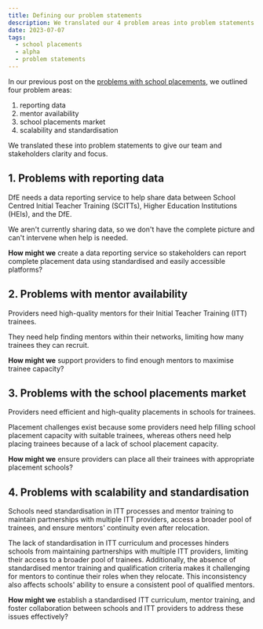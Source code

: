 ```yaml
---
title: Defining our problem statements
description: We translated our 4 problem areas into problem statements to give our team and stakeholders clarity and focus
date: 2023-07-07
tags:
  - school placements
  - alpha
  - problem statements
---
```


In our previous post on the [problems with school placements](/school-placements/problems-with-school-placements/), we outlined four problem areas:

1. reporting data
2. mentor availability
3. school placements market
4. scalability and standardisation

We translated these into problem statements to give our team and stakeholders clarity and focus.

## 1. Problems with reporting data

DfE needs a data reporting service to help share data between School Centred Initial Teacher Training (SCITTs), Higher Education Institutions (HEIs), and the DfE.

We aren't currently sharing data, so we don't have the complete picture and can't intervene when help is needed.

**How might we** create a data reporting service so stakeholders can report complete placement data using standardised and easily accessible platforms?

## 2. Problems with mentor availability

Providers need high-quality mentors for their Initial Teacher Training (ITT) trainees.

They need help finding mentors within their networks, limiting how many trainees they can recruit.

**How might we** support providers to find enough mentors to maximise trainee capacity?

## 3. Problems with the school placements market

Providers need efficient and high-quality placements in schools for trainees.

Placement challenges exist because some providers need help filling school placement capacity with suitable trainees, whereas others need help placing trainees because of a lack of school placement capacity.

**How might we** ensure providers can place all their trainees with appropriate placement schools?

## 4. Problems with scalability and standardisation

Schools need standardisation in ITT processes and mentor training to maintain partnerships with multiple ITT providers, access a broader pool of trainees, and ensure mentors' continuity even after relocation.

The lack of standardisation in ITT curriculum and processes hinders schools from maintaining partnerships with multiple ITT providers, limiting their access to a broader pool of trainees. Additionally, the absence of standardised mentor training and qualification criteria makes it challenging for mentors to continue their roles when they relocate. This inconsistency also affects schools' ability to ensure a consistent pool of qualified mentors.

**How might we** establish a standardised ITT curriculum, mentor training, and foster collaboration between schools and ITT providers to address these issues effectively?
